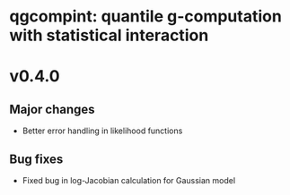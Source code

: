 # qgcompint: quantile g-computation with statistical interaction

# v0.4.0
## Major changes
- Better error handling in likelihood functions

## Bug fixes
- Fixed bug in log-Jacobian calculation for Gaussian model

